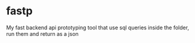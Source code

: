 # fastp
My fast backend api prototyping tool that use sql queries inside the folder, run them and return as a json
